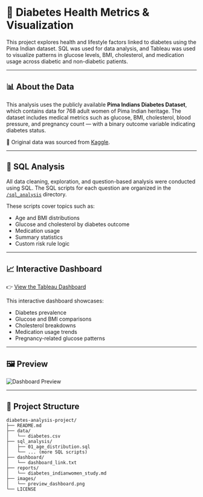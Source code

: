 # 🧪 Diabetes Health Metrics & Visualization

This project explores health and lifestyle factors linked to diabetes using the Pima Indian dataset. SQL was used for data analysis, and Tableau was used to visualize patterns in glucose levels, BMI, cholesterol, and medication usage across diabetic and non-diabetic patients.

---

## 📊 About the Data

This analysis uses the publicly available **Pima Indians Diabetes Dataset**, which contains data for 768 adult women of Pima Indian heritage. The dataset includes medical metrics such as glucose, BMI, cholesterol, blood pressure, and pregnancy count — with a binary outcome variable indicating diabetes status.

📍 Original data was sourced from [Kaggle](https://www.kaggle.com/).

---

## 🧠 SQL Analysis

All data cleaning, exploration, and question-based analysis were conducted using SQL. The SQL scripts for each question are organized in the [`/sql_analysis`](./sql_analysis) directory.

These scripts cover topics such as:
- Age and BMI distributions
- Glucose and cholesterol by diabetes outcome
- Medication usage
- Summary statistics
- Custom risk rule logic

---

## 📈 Interactive Dashboard

👉 [View the Tableau Dashboard](https://public.tableau.com/app/profile/noemi.vargas7800/viz/Diabetes-Analysis_17425868700190/DiabetesStudyDashboards?publish=yes)


This interactive dashboard showcases:
- Diabetes prevalence
- Glucose and BMI comparisons
- Cholesterol breakdowns
- Medication usage trends
- Pregnancy-related glucose patterns

---

## 🖼 Preview

![Dashboard Preview](./images/preview_dashboard.png)

---

## 📁 Project Structure

```
diabetes-analysis-project/
├── README.md
├── data/
│   └── diabetes.csv
├── sql_analysis/
│   ├── 01_age_distribution.sql
│   └── ... (more SQL scripts)
├── dashboard/
│   └── dashboard_link.txt
├── reports/
│   └── diabetes_indianwomen_study.md
├── images/
│   └── preview_dashboard.png
└── LICENSE
```
